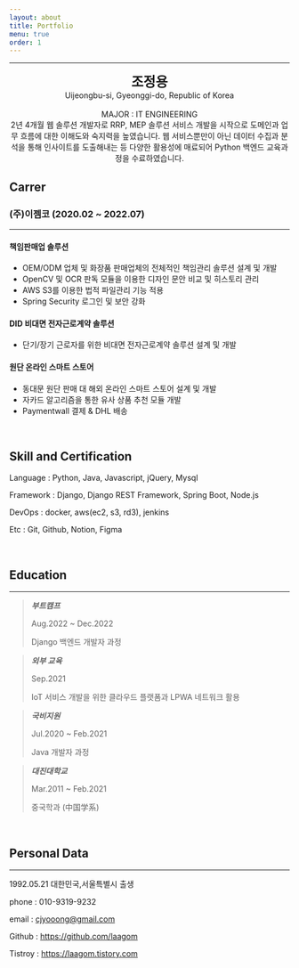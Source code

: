 ```yaml
---
layout: about
title: Portfolio
menu: true
order: 1
---
```


* * *
<center>
<span style=
"font-size:170%;
font-weight:bold">
조정용
</span>
</center>

<center>Uijeongbu-si, Gyeonggi-do, Republic of Korea</center>

<br>
<center>MAJOR : IT ENGINEERING</center>
<center>2년 4개월 웹 솔루션 개발자로 RRP, MEP 솔루션 서비스 개발을 시작으로 도메인과 업무 흐름에 대한 이해도와 숙지력을 높였습니다. 웹 서비스뿐만이 아닌 데이터 수집과 분석을 통해 인사이트를 도출해내는 등 다양한 활용성에 매료되어 Python 백엔드 교육과정을 수료하였습니다.</center>


## Carrer
### (주)이젬코 (2020.02 ~ 2022.07)
---
#### 책임판매업 솔루션
- OEM/ODM 업체 및 화장품 판매업체의 전체적인 책임관리 솔루션 설계 및 개발<br>
- OpenCV 및 OCR 판독 모듈을 이용한 디자인 문안 비교 및 히스토리 관리<br>
- AWS S3를 이용한 법적 파일관리 기능 적용<br>
- Spring Security 로그인 및 보안 강화<br>

#### DID 비대면 전자근로계약 솔루션
- 단기/장기 근로자를 위한 비대면 전자근로계약 솔루션 설계 및 개발

#### 원단 온라인 스마트 스토어
- 동대문 원단 판매 대 해외 온라인 스마트 스토어 설계 및 개발
- 자카드 알고리즘을 통한 유사 상품 추천 모듈 개발
- Paymentwall 결제 & DHL 배송

<br>

## Skill and Certification
Language : Python, Java, Javascript, jQuery, Mysql

Framework : Django, Django REST Framework, Spring Boot, Node.js

DevOps : docker, aws(ec2, s3, rd3), jenkins

Etc : Git, Github, Notion, Figma

<br>

## Education
---
> ***부트캠프***
>
> Aug.2022 ~ Dec.2022 
>
> Django 백엔드 개발자 과정

> ***외부 교육***
>
> Sep.2021
> 
> IoT 서비스 개발을 위한 클라우드 플랫폼과 LPWA 네트워크 활용

> ***국비지원***
>
> Jul.2020 ~ Feb.2021 
>
> Java 개발자 과정

> ***대진대학교***
>
> Mar.2011 ~ Feb.2021
>
> 중국학과 (中国学系)

<br>

## Personal Data
---
1992.05.21 대한민국,서울특별시 출생

phone : 010-9319-9232 

email : cjyooong@gmail.com

Github : <a href="https://github.com/laagom">https://github.com/laagom</a>

Tistroy : <a href="https://laagom.tistory.com">https://laagom.tistory.com</a>




